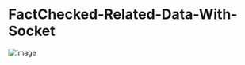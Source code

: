 # FactChecked-Related-Data-With-Socket

![image](https://user-images.githubusercontent.com/45021330/108589172-7fbd3500-73a0-11eb-99ef-3c1c74173b91.png)
